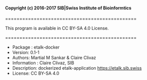 #### Copyright (c) 2016-2017 SIB|Swiss Institute of Bioinformtics

==============================================

This program is available in CC BY-SA 4.0 License.

==============================================


- Package : etalk-docker 
- Version: 0.1-1
- Authors: Martial M Sankar & Claire Clivaz
- Information : Claire Clivaz, SIB 
- Description: dockerized etalk-application https://etalk.sib.swiss
- License: CC BY-SA 4.0



